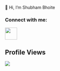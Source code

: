 👋 Hi, I’m Shubham Bhoite
<h3 align="left">Connect with me:</h3>
<p align="left">

<a href="http://linkedin.com/in/shubham-bhoite98" target="blank"><img align="center" src="https://cdn2.iconfinder.com/data/icons/social-media-2285/512/1_Linkedin_unofficial_colored_svg-512.png" alt="" height="40" width="40" /></a>
</p>

## Profile Views
![](https://komarev.com/ghpvc/?username=Shubham-Bhoite&color=blueviolet)
